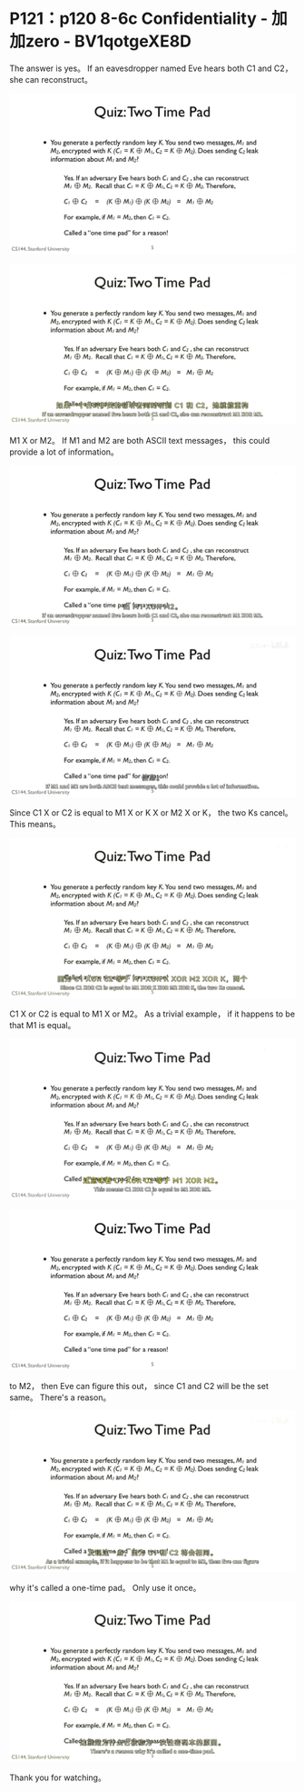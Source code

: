 # P121：p120 8-6c Confidentiality - 加加zero - BV1qotgeXE8D

 The answer is yes。 If an eavesdropper named Eve hears both C1 and C2， she can reconstruct。



![](img/043a8389637924206e5ac0f735bca01c_1.png)

![](img/043a8389637924206e5ac0f735bca01c_2.png)

 M1 X or M2。 If M1 and M2 are both ASCII text messages， this could provide a lot of information。



![](img/043a8389637924206e5ac0f735bca01c_4.png)

![](img/043a8389637924206e5ac0f735bca01c_5.png)

 Since C1 X or C2 is equal to M1 X or K X or M2 X or K， the two Ks cancel。 This means。



![](img/043a8389637924206e5ac0f735bca01c_7.png)

 C1 X or C2 is equal to M1 X or M2。 As a trivial example， if it happens to be that M1 is equal。



![](img/043a8389637924206e5ac0f735bca01c_9.png)

![](img/043a8389637924206e5ac0f735bca01c_10.png)

 to M2， then Eve can figure this out， since C1 and C2 will be the set same。 There's a reason。



![](img/043a8389637924206e5ac0f735bca01c_12.png)

 why it's called a one-time pad。 Only use it once。

![](img/043a8389637924206e5ac0f735bca01c_14.png)

 Thank you for watching。